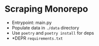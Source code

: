 # Scraping Monorepo

- Entrypoint: main.py
- Populate data in `./data` directory
- Use `poetry` and `poetry install` for deps
- \*DEPR `requirements.txt`

